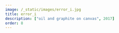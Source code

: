 ```yaml
---
image: /_static/images/error_i.jpg
title: error_i
description: ["oil and graphite on canvas", 2017]
order: 8
---
```

